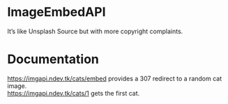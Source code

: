 # ImageEmbedAPI
It’s like Unsplash Source but with more copyright complaints.
# Documentation
https://imgapi.ndev.tk/cats/embed provides a 307 redirect to a random cat image.  
https://imgapi.ndev.tk/cats/1 gets the first cat.
